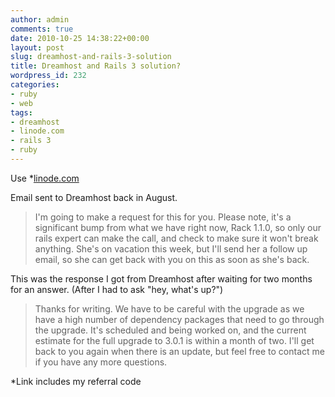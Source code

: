 ```yaml
---
author: admin
comments: true
date: 2010-10-25 14:38:22+00:00
layout: post
slug: dreamhost-and-rails-3-solution
title: Dreamhost and Rails 3 solution?
wordpress_id: 232
categories:
- ruby
- web
tags:
- dreamhost
- linode.com
- rails 3
- ruby
---
```


Use *[linode.com](http://www.linode.com/?r=21d598ba613441982789b1852ce5d2a4b22689d6)

Email sent to Dreamhost back in August.



> I'm going to make a request for this for you. Please note, it's a significant bump from what we have right now, Rack 1.1.0, so only our rails expert can make the call, and check to make sure it won't break anything. She's on vacation this week, but I'll send her a follow up email, so she can get back with you on this as soon as she's back.



This was the response I got from Dreamhost after waiting for two months for an answer. (After I had to ask "hey, what's up?")



> Thanks for writing. We have to be careful with the upgrade as we have a high number of dependency packages that need to go through the upgrade. It's scheduled and being worked on, and the current estimate for the full upgrade to 3.0.1 is within a month of two. I'll get back to you again when there is an update, but feel free to contact me if you have any more questions.



*Link includes my referral code
